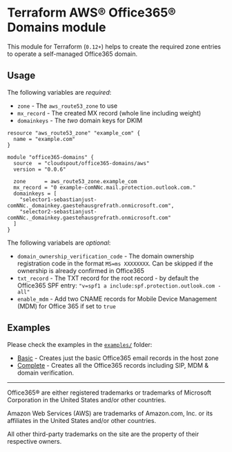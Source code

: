 # Terraform AWS® Office365® Domains module

This module for Terraform (`0.12+`) helps to create the required zone entries to 
operate a self-managed Office365 domain.

## Usage

The following variables are *required*:

* `zone` - The `aws_route53_zone` to use
* `mx_record` - The created MX record (whole line including weight)
* `domainkeys` - The *two* domain keys for DKIM

```hcl
resource "aws_route53_zone" "example_com" {
  name = "example.com"
}

module "office365-domains" {
  source  = "cloudspout/office365-domains/aws"
  version = "0.0.6"

  zone      = aws_route53_zone.example_com
  mx_record = "0 example-comNNc.mail.protection.outlook.com."
  domainkeys = [
    "selector1-sebastianjust-comNNc._domainkey.gaestehausgrefrath.onmicrosoft.com",
    "selector2-sebastianjust-comNNc._domainkey.gaestehausgrefrath.onmicrosoft.com"
  ]
}
```

The following variabels are *optional*:

* `domain_ownership_verification_code` - The domain ownership registration code in the format `MS=ms XXXXXXXX`. Can be skipped if the ownership is already confirmed in Office365
* `txt_record` - The TXT record for the root record - by default the Office365 SPF entry: `"v=spf1 a include:spf.protection.outlook.com -all"`
* `enable_mdm` -  Add two CNAME records for Mobile Device Management (MDM) for Office 365 if set to `true`

## Examples

Please check the examples in the [`examples/`](https://github.com/cloudspout/terraform-aws-office365-domains/tree/master/examples) folder:
* [Basic](https://github.com/cloudspout/terraform-aws-office365-domains/blob/master/examples/basic/main.tf) - Creates just the basic Office365 email records in the host zone
* [Complete](https://github.com/cloudspout/terraform-aws-office365-domains/blob/master/examples/complete/main.tf) - Creates all the Office365 records including SIP, MDM & domain verification.

-----------

Office365® are either registered trademarks or trademarks of Microsoft Corporation in the United States and/or other countries.

Amazon Web Services (AWS) are trademarks of Amazon.com, Inc. or its affiliates in the United States and/or other countries.

All other third-party trademarks on the site are the property of their respective owners.
